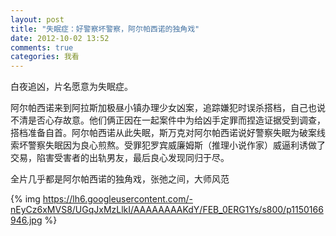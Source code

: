 ```yaml
---
layout: post
title: "失眠症：好警察坏警察，阿尔帕西诺的独角戏"
date: 2012-10-02 13:52
comments: true
categories: 我看
---
```


白夜追凶，片名愿意为失眠症。

阿尔帕西诺来到阿拉斯加极昼小镇办理少女凶案，追踪嫌犯时误杀搭档，自己也说不清是否心存故意。他们俩正因在一起案件中为给凶手定罪而捏造证据受到调查，搭档准备自首。阿尔帕西诺从此失眠，斯万克对阿尔帕西诺说好警察失眠为破案线索坏警察失眠因为良心煎熬。受罪犯罗宾威廉姆斯（推理小说作家）威逼利诱做了交易，陷害受害者的出轨男友，最后良心发现同归于尽。

全片几乎都是阿尔帕西诺的独角戏，张弛之间，大师风范 

{% img https://lh6.googleusercontent.com/-nEyCz6xMVS8/UGqJxMzLlkI/AAAAAAAAKdY/FEB_0ERG1Ys/s800/p1150166946.jpg %}
